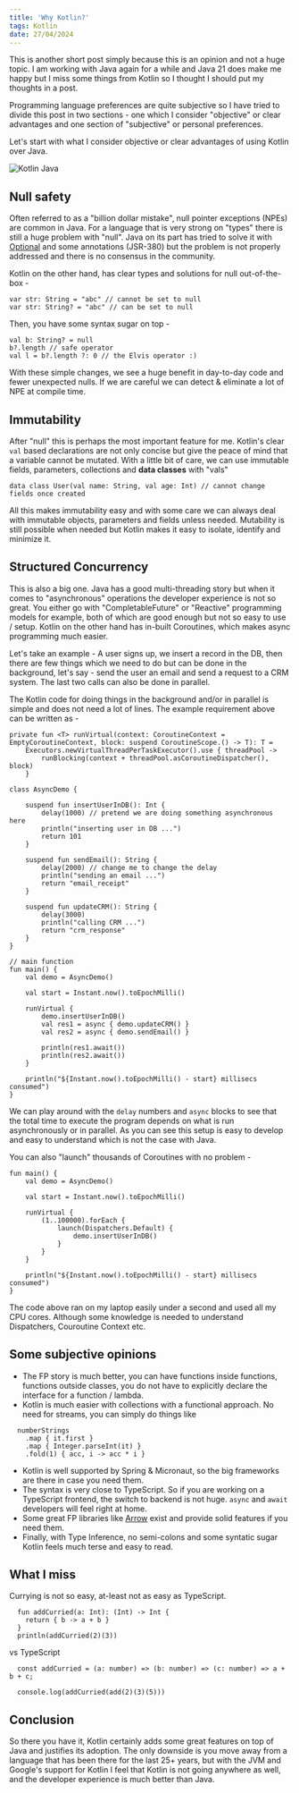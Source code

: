 ```yaml
---
title: 'Why Kotlin?'
tags: Kotlin
date: 27/04/2024
---
```


This is another short post simply because this is an opinion and not a huge topic. I am working with Java again for a while and Java 21 does make me happy but I miss some things from Kotlin so I thought I should put my thoughts in a post.

Programming language preferences are quite subjective so I have tried to divide this post in two sections - one which I consider "objective" or clear advantages and one section of "subjective" or personal preferences.

Let's start with what I consider objective or clear advantages of using Kotlin over Java.

![Kotlin Java](/images/kotlin_java.png)

## Null safety

Often referred to as a "billion dollar mistake", null pointer exceptions (NPEs) are common in Java. For a language that is very strong on "types" there is still a huge problem with "null". Java on its part has tried to solve it with [Optional](https://docs.oracle.com/javase/8/docs/api/java/util/Optional.html) and some annotations (JSR-380) but the problem is not properly addressed and there is no consensus in the community.

Kotlin on the other hand, has clear types and solutions for null out-of-the-box -

    var str: String = "abc" // cannot be set to null
    var str: String? = "abc" // can be set to null

Then, you have some syntax sugar on top -

    val b: String? = null
    b?.length // safe operator
    val l = b?.length ?: 0 // the Elvis operator :)

With these simple changes, we see a huge benefit in day-to-day code and fewer unexpected nulls. If we are careful we can detect & eliminate a lot of NPE at compile time.

## Immutability

After "null" this is perhaps the most important feature for me. Kotlin's clear `val` based declarations are not only concise but give the peace of mind that a variable cannot be mutated. With a little bit of care, we can use immutable fields, parameters, collections and **data classes** with "vals"

    data class User(val name: String, val age: Int) // cannot change fields once created

All this makes immutability easy and with some care we can always deal with immutable objects, parameters and fields unless needed. Mutability is still possible when needed but Kotlin makes it easy to isolate, identify and minimize it.

## Structured Concurrency

This is also a big one. Java has a good multi-threading story but when it comes to "asynchronous" operations the developer experience is not so great. You either go with "CompletableFuture" or "Reactive" programming models for example, both of which are good enough but not so easy to use / setup. Kotlin on the other hand has in-built Coroutines, which makes async programming much easier.

Let's take an example - A user signs up, we insert a record in the DB, then there are few things which we need to do but can be done in the background, let's say - send the user an email and send a request to a CRM system. The last two calls can also be done in parallel.

The Kotlin code for doing things in the background and/or in parallel is simple and does not need a lot of lines. The example requirement above can be written as -

    private fun <T> runVirtual(context: CoroutineContext = EmptyCoroutineContext, block: suspend CoroutineScope.() -> T): T =
        Executors.newVirtualThreadPerTaskExecutor().use { threadPool ->
            runBlocking(context + threadPool.asCoroutineDispatcher(), block)
        }

    class AsyncDemo {

        suspend fun insertUserInDB(): Int {
            delay(1000) // pretend we are doing something asynchronous here
            println("inserting user in DB ...")
            return 101
        }

        suspend fun sendEmail(): String {
            delay(2000) // change me to change the delay
            println("sending an email ...")
            return "email_receipt"
        }

        suspend fun updateCRM(): String {
            delay(3000)
            println("calling CRM ...")
            return "crm_response"
        }
    }

    // main function
    fun main() {
        val demo = AsyncDemo()

        val start = Instant.now().toEpochMilli()

        runVirtual {
            demo.insertUserInDB()
            val res1 = async { demo.updateCRM() }
            val res2 = async { demo.sendEmail() }

            println(res1.await())
            println(res2.await())
        }

        println("${Instant.now().toEpochMilli() - start} millisecs consumed")
    }

We can play around with the `delay` numbers and `async` blocks to see that the total time to execute the program depends on what is run asynchronously or in parallel. As you can see this setup is easy to develop and easy to understand which is not the case with Java.

You can also "launch" thousands of Coroutines with no problem -

    fun main() {
        val demo = AsyncDemo()

        val start = Instant.now().toEpochMilli()

        runVirtual {
            (1..100000).forEach {
                launch(Dispatchers.Default) {
                    demo.insertUserInDB()
                }
            }
        }

        println("${Instant.now().toEpochMilli() - start} millisecs consumed")
    }

The code above ran on my laptop easily under a second and used all my CPU cores. Although some knowledge is needed to understand Dispatchers, Couroutine Context etc.

## Some subjective opinions

- The FP story is much better, you can have functions inside functions, functions outside classes, you do not have to explicitly declare the interface for a function / lambda.
- Kotlin is much easier with collections with a functional approach. No need for streams, you can simply do things like

```
  numberStrings
    .map { it.first }
    .map { Integer.parseInt(it) }
    .fold(1) { acc, i -> acc * i }
```

- Kotlin is well supported by Spring & Micronaut, so the big frameworks are there in case you need them.
- The syntax is very close to TypeScript. So if you are working on a TypeScript frontend, the switch to backend is not huge. `async` and `await` developers will feel right at home.
- Some great FP libraries like [Arrow](https://arrow-kt.io/) exist and provide solid features if you need them.
- Finally, with Type Inference, no semi-colons and some syntatic sugar Kotlin feels much terse and easy to read.

## What I miss

Currying is not so easy, at-least not as easy as TypeScript.

```
  fun addCurried(a: Int): (Int) -> Int {
    return { b -> a + b }
  }
  println(addCurried(2)(3))
```

vs TypeScript

```
  const addCurried = (a: number) => (b: number) => (c: number) => a + b + c;

  console.log(addCurried(add(2)(3)(5)))
```

## Conclusion

So there you have it, Kotlin certainly adds some great features on top of Java and justifies its adoption. The only downside is you move away from a language that has been there for the last 25+ years, but with the JVM and Google's support for Kotlin I feel that Kotlin is not going anywhere as well, and the developer experience is much better than Java.
